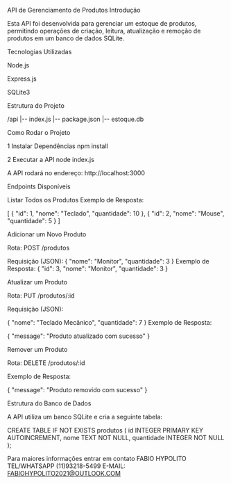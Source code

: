 API de Gerenciamento de Produtos
Introdução

Esta API foi desenvolvida para gerenciar um estoque de produtos, permitindo operações de criação, leitura, atualização e remoção de produtos em um banco de dados SQLite.

Tecnologias Utilizadas

Node.js

Express.js

SQLite3

Estrutura do Projeto

/api
 |-- index.js
 |-- package.json
 |-- estoque.db

  Como Rodar o Projeto

1  Instalar Dependências
npm install

2 Executar a API
 node index.js

 A API rodará no endereço:
 http://localhost:3000

 Endpoints Disponíveis

 Listar Todos os Produtos
 Exemplo de Resposta:

 [
    { "id": 1, "nome": "Teclado", "quantidade": 10 },
    { "id": 2, "nome": "Mouse", "quantidade": 5 }
]

Adicionar um Novo Produto

Rota: POST /produtos

Requisição (JSON):
{
    "nome": "Monitor",
    "quantidade": 3
}
Exemplo de Resposta:
{
    "id": 3,
    "nome": "Monitor",
    "quantidade": 3
}

 Atualizar um Produto

Rota: PUT /produtos/:id

Requisição (JSON):

{
    "nome": "Teclado Mecânico",
    "quantidade": 7
}
Exemplo de Resposta:

{
    "message": "Produto atualizado com sucesso"
}

Remover um Produto

Rota: DELETE /produtos/:id

Exemplo de Resposta:

{
    "message": "Produto removido com sucesso"
}

Estrutura do Banco de Dados

A API utiliza um banco SQLite e cria a seguinte tabela:

CREATE TABLE IF NOT EXISTS produtos (
    id INTEGER PRIMARY KEY AUTOINCREMENT,
    nome TEXT NOT NULL,
    quantidade INTEGER NOT NULL
);

Para maiores informações entrar em contato 
FABIO HYPOLITO 
TEL/WHATSAPP (11)93218-5499 
E-MAIL: FABIOHYPOLITO2021@OUTLOOK.COM 





